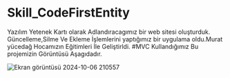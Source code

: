 # Skill_CodeFirstEntity
Yazılım Yetenek Kartı olarak Adlandıracagımız bir web sitesi oluşturduk.
Güncelleme,Silme Ve Ekleme İşlemlerini yaptığımız bir uygulama oldu.Murat yücedağ Hocamızın Eğitimleri İle Geliştirldi.
#MVC Kullandığımız Bu projemizin Görüntüsü Aşagıdadır.

![Ekran görüntüsü 2024-10-06 210557](https://github.com/user-attachments/assets/07f2fff6-bbc9-4796-85c2-15e9500e69de)

